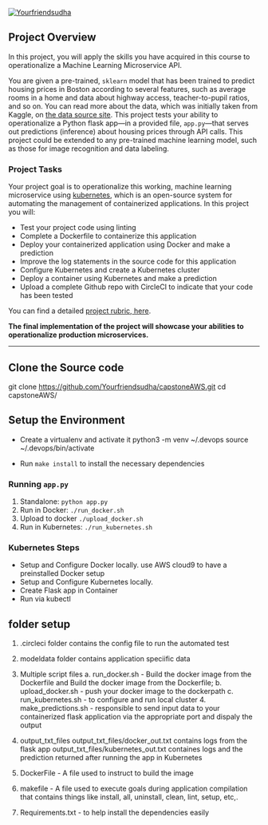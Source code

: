 [![Yourfriendsudha](https://circleci.com/gh/Yourfriendsudha/capstoneAWS.svg?style=svg)](https://circleci.com/gh/Yourfriendsudha/capstoneAWS)

## Project Overview

In this project, you will apply the skills you have acquired in this course to operationalize a Machine Learning Microservice API. 

You are given a pre-trained, `sklearn` model that has been trained to predict housing prices in Boston according to several features, such as average rooms in a home and data about highway access, teacher-to-pupil ratios, and so on. You can read more about the data, which was initially taken from Kaggle, on [the data source site](https://www.kaggle.com/c/boston-housing). This project tests your ability to operationalize a Python flask app—in a provided file, `app.py`—that serves out predictions (inference) about housing prices through API calls. This project could be extended to any pre-trained machine learning model, such as those for image recognition and data labeling.

### Project Tasks

Your project goal is to operationalize this working, machine learning microservice using [kubernetes](https://kubernetes.io/), which is an open-source system for automating the management of containerized applications. In this project you will:
* Test your project code using linting
* Complete a Dockerfile to containerize this application
* Deploy your containerized application using Docker and make a prediction
* Improve the log statements in the source code for this application
* Configure Kubernetes and create a Kubernetes cluster
* Deploy a container using Kubernetes and make a prediction
* Upload a complete Github repo with CircleCI to indicate that your code has been tested

You can find a detailed [project rubric, here](https://review.udacity.com/#!/rubrics/2576/view).

**The final implementation of the project will showcase your abilities to operationalize production microservices.**

---
## Clone the Source code

git clone https://github.com/Yourfriendsudha/capstoneAWS.git
cd capstoneAWS/

## Setup the Environment

* Create a virtualenv and activate it
python3 -m venv ~/.devops
source ~/.devops/bin/activate

* Run `make install` to install the necessary dependencies


### Running `app.py`

1. Standalone:  `python app.py`
2. Run in Docker:  `./run_docker.sh`
3. Upload to docker `./upload_docker.sh`
4. Run in Kubernetes:  `./run_kubernetes.sh`

### Kubernetes Steps

* Setup and Configure Docker locally. use AWS cloud9 to have a preinstalled Docker setup
* Setup and Configure Kubernetes locally. 
* Create Flask app in Container
* Run via kubectl

## folder setup
1. .circleci folder contains the config file to run the automated test
2. modeldata folder contains application speciific data 
3. Multiple script files
   a. run_docker.sh - Build the docker image from the Dockerfile and Build the docker image from the Dockerfile;
   b. upload_docker.sh - push your docker image to the dockerpath
   c. run_kubernetes.sh - to configure and run local cluster 
   4. make_predictions.sh - responsible to send input data to your containerized flask application via the appropriate port and dispaly the output
   
4. output_txt_files
output_txt_files/docker_out.txt contains logs from the flask app
output_txt_files/kubernetes_out.txt containes logs and the prediction returned after running the app in Kubernetes

5. DockerFile - A file used to instruct to build the image

6. makefile - A file used to execute goals during application compilation that contains things like  install, all, uninstall, clean, lint, setup, etc,.

7. Requirements.txt -  to help install the dependencies easily



